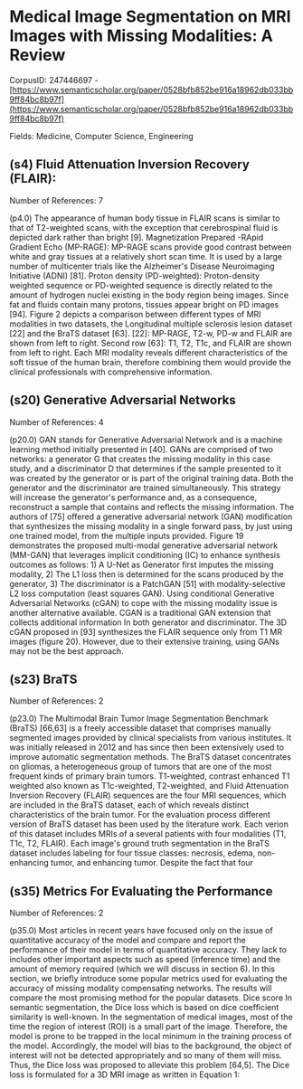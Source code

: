 # Medical Image Segmentation on MRI Images with Missing Modalities: A Review

CorpusID: 247446697 - [https://www.semanticscholar.org/paper/0528bfb852be916a18962db033bb9ff84bc8b97f](https://www.semanticscholar.org/paper/0528bfb852be916a18962db033bb9ff84bc8b97f)

Fields: Medicine, Computer Science, Engineering

## (s4) Fluid Attenuation Inversion Recovery (FLAIR):
Number of References: 7

(p4.0) The appearance of human body tissue in FLAIR scans is similar to that of T2-weighted scans, with the exception that cerebrospinal fluid is depicted dark rather than bright [9]. Magnetization Prepared -RApid Gradient Echo (MP-RAGE): MP-RAGE scans provide good contrast between white and gray tissues at a relatively short scan time. It is used by a large number of multicenter trials like the Alzheimer's Disease Neuroimaging Initiative (ADNI) [81]. Proton density (PD-weighted): Proton-density weighted sequence or PD-weighted sequence  is directly related to the amount of hydrogen nuclei existing in the body region being images. Since fat and fluids contain many protons, tissues appear bright on PD images [94]. Figure 2 depicts a comparison between different types of MRI modalities in two datasets, the Longitudinal multiple sclerosis lesion dataset [22] and the BraTS dataset [63].  [22]: MP-RAGE, T2-w, PD-w and FLAIR are shown from left to right. Second row [63]: T1, T2, T1c, and FLAIR are shown from left to right. Each MRI modality reveals different characteristics of the soft tissue of the human brain, therefore combining them would provide the clinical professionals with comprehensive information.
## (s20) Generative Adversarial Networks
Number of References: 4

(p20.0) GAN stands for Generative Adversarial Network and is a machine learning method initially presented in [40]. GANs are comprised of two networks: a generator G that creates the missing modality in this case study, and a discriminator D that determines if the sample presented to it was created by the generator or is part of the original training data. Both the generator and the discriminator are trained simultaneously. This strategy will increase the generator's performance and, as a consequence, reconstruct a sample that contains and reflects the missing information. The authors of [75] offered a generative adversarial network (GAN) modification that synthesizes the missing modality in a single forward pass, by just using one trained model, from the multiple inputs provided. Figure 19 demonstrates the proposed multi-modal generative adversarial network (MM-GAN) that leverages implicit conditioning (IC) to enhance synthesis outcomes as follows: 1) A U-Net as Generator first imputes the missing modality, 2) The L1 loss then is determined for the scans produced by the generator, 3) The discriminator is a PatchGAN [51] with modality-selective L2 loss computation (least squares GAN). Using conditional Generative Adversarial Networks (cGAN) to cope with the missing modality issue is another alternative available. CGAN is a traditional GAN extension that collects additional information In both generator and discriminator. The 3D cGAN proposed in [93] synthesizes the FLAIR sequence only from T1 MR images (figure 20). However, due to their extensive training, using GANs may not be the best approach.
## (s23) BraTS
Number of References: 2

(p23.0) The Multimodal Brain Tumor Image Segmentation Benchmark (BraTS) [66,63] is a freely accessible dataset that comprises manually segmented images provided by clinical specialists from various institutes. It was initially released in 2012 and has since then been extensively used to improve automatic segmentation methods. The BraTS dataset concentrates on gliomas, a heterogeneous group of tumors that are one of the most frequent kinds of primary brain tumors. T1-weighted, contrast enhanced T1 weighted also known as T1c-weighted, T2-weighted, and Fluid Attenuation Inversion Recovery (FLAIR) sequences are the four MRI sequences, which are included in the BraTS dataset, each of which reveals distinct characteristics of the brain tumor. For the evaluation process different version of BraTS dataset has been used by the literature work. Each verion of this dataset includes MRIs of a several patients with four modalities (T1, T1c, T2, FLAIR). Each image's ground truth segmentation in the BraTS dataset includes labeling for four tissue classes: necrosis, edema, non-enhancing tumor, and enhancing tumor. Despite the fact that four 
## (s35) Metrics For Evaluating the Performance
Number of References: 2

(p35.0) Most articles in recent years have focused only on the issue of quantitative accuracy of the model and compare and report the performance of their model in terms of quantitative accuracy. They lack to includes other important aspects such as speed (inference time) and the amount of memory required (which we will discuss in section 6). In this section, we briefly introduce some popular metrics used for evaluating the accuracy of missing modality compensating networks. The results will compare the most promising method for the popular datasets. Dice score In semantic segmentation, the Dice loss which is based on dice coefficient similarity is well-known. In the segmentation of medical images, most of the time the region of interest (ROI) is a small part of the image. Therefore, the model is prone to be trapped in the local minimum in the training process of the model. Accordingly, the model will bias to the background, the object of interest will not be detected appropriately and so many of them will miss. Thus, the Dice loss was proposed to alleviate this problem [64,5]. The Dice loss is formulated for a 3D MRI image as written in Equation 1:

